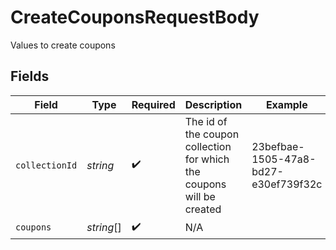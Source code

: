 # CreateCouponsRequestBody

Values to create coupons


## Fields

| Field                                                                 | Type                                                                  | Required                                                              | Description                                                           | Example                                                               |
| --------------------------------------------------------------------- | --------------------------------------------------------------------- | --------------------------------------------------------------------- | --------------------------------------------------------------------- | --------------------------------------------------------------------- |
| `collectionId`                                                        | *string*                                                              | :heavy_check_mark:                                                    | The id of the coupon collection for which the coupons will be created | 23befbae-1505-47a8-bd27-e30ef739f32c                                  |
| `coupons`                                                             | *string*[]                                                            | :heavy_check_mark:                                                    | N/A                                                                   |                                                                       |